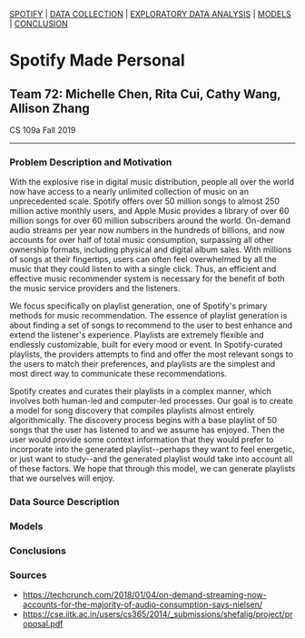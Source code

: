[SPOTIFY](https://lovespotify.github.io/) | [DATA COLLECTION](https://lovespotify.github.io/data) | [EXPLORATORY DATA ANALYSIS](https://lovespotify.github.io/eda) | [MODELS](https://lovespotify.github.io/models) | [CONCLUSION](https://lovespotify.github.io/conclusions)

# Spotify Made Personal

## Team 72: Michelle Chen, Rita Cui, Cathy Wang, Allison Zhang

CS 109a Fall 2019

---

### Problem Description and Motivation

With the explosive rise in digital music distribution, people all over the world now have access to a nearly unlimited collection of music on an unprecedented scale. Spotify offers over 50 million songs to almost 250 million active monthly users, and Apple Music provides a library of over 60 million songs for over 60 million subscribers around the world. On-demand audio streams per year now numbers in the hundreds of billions, and now accounts for over half of total music consumption, surpassing all other ownership formats, including physical and digital album sales. With millions of songs at their fingertips, users can often feel overwhelmed by all the music that they could listen to with a single click. Thus, an efficient and effective music recommender system is necessary for the benefit of both the music service providers and the listeners.

We focus specifically on playlist generation, one of Spotify's primary methods for music recommendation. The essence of playlist generation is about finding a set of songs to recommend to the user to best enhance and extend the listener's experience. Playlists are extremely flexible and endlessly customizable, built for every mood or event. In Spotify-curated playlists, the providers attempts to find and offer the most relevant songs to the users to match their preferences, and playlists are the simplest and most direct way to communicate these recommendations.

Spotify creates and curates their playlists in a complex manner, which involves both human-led and computer-led processes. Our goal is to create a model for song discovery that compiles playlists almost entirely algorithmically. The discovery process begins with a base playlist of 50 songs that the user has listened to and we assume has enjoyed. Then the user would provide some context information that they would prefer to incorporate into the generated playlist--perhaps they want to feel energetic, or just want to study--and the generated playlist would take into account all of these factors. We hope that through this model, we can generate playlists that we ourselves will enjoy.

### Data Source Description


### Models


### Conclusions


### Sources

* https://techcrunch.com/2018/01/04/on-demand-streaming-now-accounts-for-the-majority-of-audio-consumption-says-nielsen/
* https://cse.iitk.ac.in/users/cs365/2014/_submissions/shefalig/project/proposal.pdf
